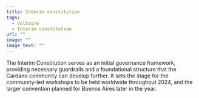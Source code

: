 ```yaml
---
title: Interim constitution
tags:
  - Voltaire
  - Interim constitution
url: ""
image: ""
image_text: ""
---
```


The Interim Constitution serves as an initial governance framework, providing necessary guardrails and a foundational structure that the Cardano community can develop further. It sets the stage for the community-led workshops to be held worldwide throughout 2024, and the larger convention planned for Buenos Aires later in the year.
